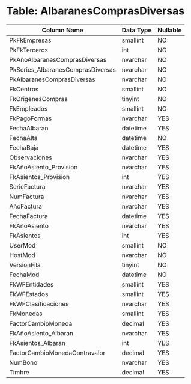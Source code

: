 # Table: AlbaranesComprasDiversas

| Column Name | Data Type | Nullable |
|-------------|-----------|----------|
| PkFkEmpresas | smallint | NO |
| PkFkTerceros | int | NO |
| PkAñoAlbaranesComprasDiversas | nvarchar | NO |
| PkSeries_AlbaranesComprasDiversas | nvarchar | NO |
| PkAlbaranesComprasDiversas | nvarchar | NO |
| FkCentros | smallint | NO |
| FkOrigenesCompras | tinyint | NO |
| FkEmpleados | smallint | NO |
| FkPagoFormas | nvarchar | YES |
| FechaAlbaran | datetime | YES |
| FechaAlta | datetime | NO |
| FechaBaja | datetime | YES |
| Observaciones | nvarchar | YES |
| FkAñoAsiento_Provision | nvarchar | YES |
| FkAsientos_Provision | int | YES |
| SerieFactura | nvarchar | YES |
| NumFactura | nvarchar | YES |
| AñoFactura | nvarchar | YES |
| FechaFactura | datetime | YES |
| FkAñoAsiento | nvarchar | YES |
| FkAsientos | int | YES |
| UserMod | smallint | NO |
| HostMod | nvarchar | NO |
| VersionFila | tinyint | NO |
| FechaMod | datetime | NO |
| FkWFEntidades | smallint | YES |
| FkWFEstados | smallint | YES |
| FkWFClasificaciones | nvarchar | YES |
| FkMonedas | smallint | YES |
| FactorCambioMoneda | decimal | YES |
| FkAñoAsiento_Albaran | nvarchar | YES |
| FkAsientos_Albaran | int | YES |
| FactorCambioMonedaContravalor | decimal | YES |
| NumBono | nvarchar | YES |
| Timbre | decimal | YES |

